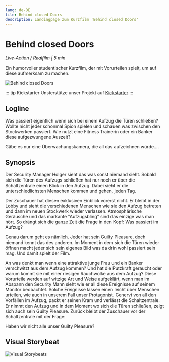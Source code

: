 ```yaml
---
lang: de-DE
tile: Behind closed Doors
description: Landingpage zum Kurzfilm 'Behind closed Doors'
---
```


# Behind closed Doors

_Live-Action / Realfilm | 5 min_

Ein humorvoller studentischer Kurzfilm, der mit Vorurteilen spielt, um auf diese aufmerksam zu machen.

![Behind closed Doors](/images/behind-closed-doors.jpg)

::: tip Kickstarter
Unsterstütze unser Projekt auf [Kickstarter](https://www.kickstarter.com/projects/415863944/behind-closed-doors-3)
:::

## Logline

Was passiert eigentlich wenn sich bei einem Aufzug die Türen schließen? Wollte nicht jeder schonmal Spion spielen und schauen was zwischen den Stockwerken passiert. Wie nutzt eine Fitness Trainerin oder ein Banker diese aufgezwungene Auszeit?

Gäbe es nur eine Überwachungskamera, die all das aufzeichnen würde….

## Synopsis

Der Security Manager Holger sieht das was sonst niemand sieht. Sobald sich die Türen des Aufzugs schließen hat nur noch er über die Schaltzentrale einen Blick in den Aufzug. Dabei sieht er die unterschiedlichsten Menschen kommen und gehen, jeden Tag.

Der Zuschauer hat diesen exklusiven Einblick vorerst nicht. Er bleibt in der Lobby und sieht die verschiedenen Menschen wie sie den Aufzug betreten und dann im neuen Stockwerk wieder verlassen. Atmosphärische Geräusche und das markante "Aufzugsbling" sind das einzige was man hört. So drängt sich die ganze Zeit die Frage in den Kopf: Was passiert im Aufzug?

Genau darum geht es nämlich. Jeder hat sein Guilty Pleasure, doch niemand kennt das des anderen. Im Moment in dem sich die Türen wieder öffnen macht jeder sich sein eigenes Bild was da drin wohl passiert sein mag. Und damit spielt der Film.

An was denkt man wenn eine attraktive junge Frau und ein Banker verschwitzt aus dem Aufzug kommen? Und hat die Putzkraft geraucht oder warum kommt sie mit einer riesigen Rauchwolke aus dem Aufzug? Diese Vorurteile werden auf witzige Art und Weise aufgeklärt, wenn man im Abspann den Security Mann sieht wie er all diese Ereignisse auf seinem Monitor beobachtet. Solche Ereignisse lassen einen leicht über Menschen urteilen, wie auch in unserem Fall unser Protagonist. Genervt von all den Vorfällen im Aufzug, packt er seinen Kram und verlässt die Schaltzentrale. Er nimmt den Aufzug und in dem Moment wo sich die Türen schließen, zeigt sich auch sein Guilty Pleasure. Zurück bleibt der Zuschauer vor der Schaltzentrale mit der Frage:

Haben wir nicht alle unser Guilty Pleasure?

## Visual Storybeat

![Visual Storybeats](/images/visual-storybeats.png)